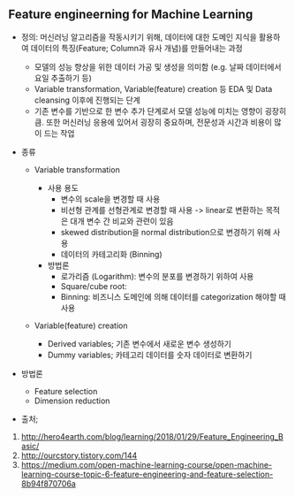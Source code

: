 Feature engineerning for Machine Learning 
------------------------------------------

+ 정의: 머신러닝 알고리즘을 작동시키기 위해, 데이터에 대한 도메인 지식을 활용하여 데이터의 특징(Feature; Column과 유사 개념)를 만들어내는 과정
  + 모델의 성능 향상을 위한 데이터 가공 및 생성을 의미함 (e.g. 날짜 데이터에서 요일 추출하기 등) 
  + Variable transformation, Variable(feature) creation 등 EDA 및 Data cleansing 이후에 진행되는 단계 
  + 기존 변수를 기반으로 한 변수 추가 단계로서 모델 성능에 미치는 영향이 굉장히 큼. 또한 머신러닝 응용에 있어서 굉장히 중요하며, 전문성과 시간과 비용이 많이 드는 작업
  
  
+ 종류 
  + Variable transformation
    + 사용 용도
      + 변수의 scale을 변경할 때 사용
      + 비선형 관계를 선형관계로 변경할 때 사용 -> linear로 변환하는 목적은 대개 변수 간 비교와 관련이 있음 
      + skewed distribution을 normal distribution으로 변경하기 위해 사용
      + 데이터의 카테고리화 (Binning) 
    + 방법론
      + 로가리즘 (Logarithm): 변수의 분포를 변경하기 위하여 사용
      + Square/cube root: 
      + Binning: 비즈니스 도메인에 의해 데이터를 categorization 해야할 때 사용 
    
  + Variable(feature) creation
    + Derived variables; 기존 변수에서 새로운 변수 생성하기
    + Dummy variables; 카테고리 데이터를 숫자 데이터로 변환하기
  
+ 방법론 
  + Feature selection
  + Dimension reduction


+ 출처; 
1. http://hero4earth.com/blog/learning/2018/01/29/Feature_Engineering_Basic/
2. http://ourcstory.tistory.com/144
3. https://medium.com/open-machine-learning-course/open-machine-learning-course-topic-6-feature-engineering-and-feature-selection-8b94f870706a
